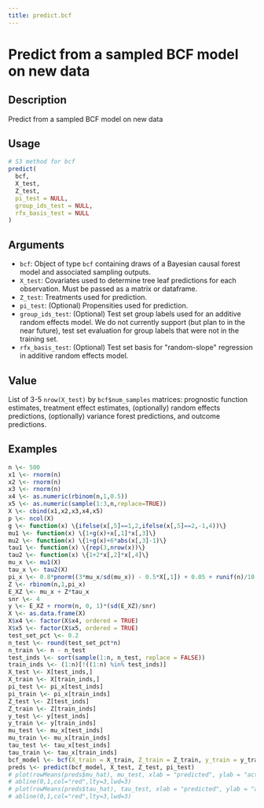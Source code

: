 ```yaml
---
title: predict.bcf
---
```


# Predict from a sampled BCF model on new data

## Description

Predict from a sampled BCF model on new data

## Usage

```r
# S3 method for bcf
predict(
  bcf,
  X_test,
  Z_test,
  pi_test = NULL,
  group_ids_test = NULL,
  rfx_basis_test = NULL
)
```

## Arguments

* `bcf`: Object of type `bcf` containing draws of a Bayesian causal forest model and associated sampling outputs.
* `X_test`: Covariates used to determine tree leaf predictions for each observation. Must be passed as a matrix or dataframe.
* `Z_test`: Treatments used for prediction.
* `pi_test`: (Optional) Propensities used for prediction.
* `group_ids_test`: (Optional) Test set group labels used for an additive random effects model.
We do not currently support (but plan to in the near future), test set evaluation for group labels
that were not in the training set.
* `rfx_basis_test`: (Optional) Test set basis for "random-slope" regression in additive random effects model.

## Value

List of 3-5 `nrow(X_test)` by `bcf$num_samples` matrices: prognostic function estimates, treatment effect estimates, (optionally) random effects predictions, (optionally) variance forest predictions, and outcome predictions.

## Examples

```r
n \<- 500
x1 \<- rnorm(n)
x2 \<- rnorm(n)
x3 \<- rnorm(n)
x4 \<- as.numeric(rbinom(n,1,0.5))
x5 \<- as.numeric(sample(1:3,n,replace=TRUE))
X \<- cbind(x1,x2,x3,x4,x5)
p \<- ncol(X)
g \<- function(x) \{ifelse(x[,5]==1,2,ifelse(x[,5]==2,-1,4))\}
mu1 \<- function(x) \{1+g(x)+x[,1]*x[,3]\}
mu2 \<- function(x) \{1+g(x)+6*abs(x[,3]-1)\}
tau1 \<- function(x) \{rep(3,nrow(x))\}
tau2 \<- function(x) \{1+2*x[,2]*x[,4]\}
mu_x \<- mu1(X)
tau_x \<- tau2(X)
pi_x \<- 0.8*pnorm((3*mu_x/sd(mu_x)) - 0.5*X[,1]) + 0.05 + runif(n)/10
Z \<- rbinom(n,1,pi_x)
E_XZ \<- mu_x + Z*tau_x
snr \<- 4
y \<- E_XZ + rnorm(n, 0, 1)*(sd(E_XZ)/snr)
X \<- as.data.frame(X)
X$x4 \<- factor(X$x4, ordered = TRUE)
X$x5 \<- factor(X$x5, ordered = TRUE)
test_set_pct \<- 0.2
n_test \<- round(test_set_pct*n)
n_train \<- n - n_test
test_inds \<- sort(sample(1:n, n_test, replace = FALSE))
train_inds \<- (1:n)[!((1:n) %in% test_inds)]
X_test \<- X[test_inds,]
X_train \<- X[train_inds,]
pi_test \<- pi_x[test_inds]
pi_train \<- pi_x[train_inds]
Z_test \<- Z[test_inds]
Z_train \<- Z[train_inds]
y_test \<- y[test_inds]
y_train \<- y[train_inds]
mu_test \<- mu_x[test_inds]
mu_train \<- mu_x[train_inds]
tau_test \<- tau_x[test_inds]
tau_train \<- tau_x[train_inds]
bcf_model \<- bcf(X_train = X_train, Z_train = Z_train, y_train = y_train, pi_train = pi_train)
preds \<- predict(bcf_model, X_test, Z_test, pi_test)
# plot(rowMeans(preds$mu_hat), mu_test, xlab = "predicted", ylab = "actual", main = "Prognostic function")
# abline(0,1,col="red",lty=3,lwd=3)
# plot(rowMeans(preds$tau_hat), tau_test, xlab = "predicted", ylab = "actual", main = "Treatment effect")
# abline(0,1,col="red",lty=3,lwd=3)
```

